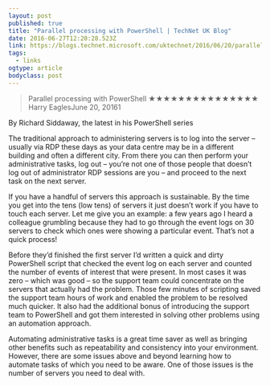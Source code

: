 ```yaml
---
layout: post 
published: true 
title: "Parallel processing with PowerShell | TechNet UK Blog" 
date: 2016-06-27T12:20:28.523Z 
link: https://blogs.technet.microsoft.com/uktechnet/2016/06/20/parallel-processing-with-powershell/ 
tags:
  - links
ogtype: article 
bodyclass: post 
---
```


> Parallel processing with PowerShell
★★★★★★★★★★★★★★★
Harry EaglesJune 20, 20161

By Richard Siddaway, the latest in his PowerShell series

The traditional approach to administering servers is to log into the server – usually via RDP these days as your data centre may be in a different building and often a different city. From there you can then perform your administrative tasks, log out – you’re not one of those people that doesn’t log out of administrator RDP sessions are you – and proceed to the next task on the next server.

If you have a handful of servers this approach is sustainable. By the time you get into the tens (low tens) of servers it just doesn’t work if you have to touch each server. Let me give you an example: a few years ago I heard a colleague grumbling because they had to go through the event logs on 30 servers to check which ones were showing a particular event. That’s not a quick process!

Before they’d finished the first server I’d written a quick and dirty PowerShell script that checked the event log on each server and counted the number of events of interest that were present. In most cases it was zero – which was good – so the support team could concentrate on the servers that actually had the problem. Those few minutes of scripting saved the support team hours of work and enabled the problem to be resolved much quicker. It also had the additional bonus of introducing the support team to PowerShell and got them interested in solving other problems using an automation approach.

Automating administrative tasks is a great time saver as well as bringing other benefits such as repeatability and consistency into your environment. However, there are some issues above and beyond learning how to automate tasks of which you need to be aware. One of those issues is the number of servers you need to deal with.